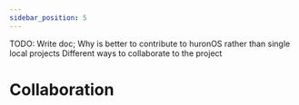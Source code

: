 ```yaml
---
sidebar_position: 5
---
```


TODO: Write doc; Why is better to contribute to huronOS rather than single local projects
Different ways to collaborate to the project

# Collaboration